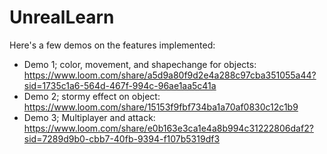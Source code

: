 # UnrealLearn
 Here's a few demos on the features implemented:
- Demo 1; color, movement, and shapechange for objects: https://www.loom.com/share/a5d9a80f9d2e4a288c97cba351055a44?sid=1735c1a6-564d-467f-994c-96ae1aa5c41a
- Demo 2; stormy effect on object: https://www.loom.com/share/15153f9fbf734ba1a70af0830c12c1b9
- Demo 3; Multiplayer and attack: https://www.loom.com/share/e0b163e3ca1e4a8b994c31222806daf2?sid=7289d9b0-cbb7-40fb-9394-f107b5319df3
